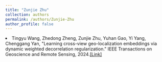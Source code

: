 ```yaml
---
title: "Zunjie Zhu"
collection: authors
permalink: /authors/Zunjie-Zhu
author_profile: false
---
```

 <li> Tingyu Wang,  Zhedong Zheng,  Zunjie Zhu,  Yuhan Gao,  Yi Yang,  Chenggang Yan, &quot;Learning cross-view geo-localization embeddings via dynamic weighted decorrelation regularization.&quot; IEEE Transactions on Geoscience and Remote Sensing, 2024.<a href='https://zdzheng.xyz/publication/Learning2024'>[Link]</a> </li>